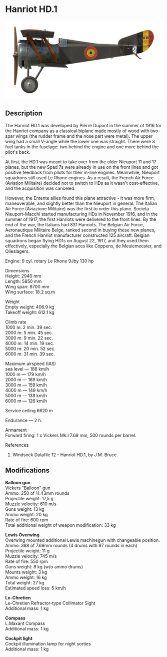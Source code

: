 # Hanriot HD.1

![hanriothd1](../images/planes/hanriothd1.png)

## Description

The Hanriot HD.1 was developed by Pierre Dupont in the summer of 1916 for the Hanriot company as a classical biplane made mostly of wood with two-spar wings (the rudder frame and the nose part were metal). The upper wing had a small V-angle while the lower one was straight. There were 3 fuel tanks in the fuselage: two behind the engine and one more behind the pilot's back.  
  
At first, the HD.1 was meant to take over from the older Nieuport 11 and 17 planes, but the new Spad 7s were already in use on the front lines and got positive feedback from pilots for their in-line engines. Meanwhile, Nieuport squadrons still used Le Rhone engines. As a result, the French Air Force (Aviation Militaire) decided not to switch to HDs as it wasn't cost-effective, and the acquisition was canceled.  
  
However, the Entente allies found this plane attractive - it was more firm, maneuverable, and slightly better than the Nieuport in general. The Italian Air Force (Aviazione Militaire) was the first to order this plane. Societa Nieuport-Macchi started manufacturing HDs in November 1916, and in the summer of 1917, the first Hanriots were delivered to the front lines. By the end of the war, the Italians had 831 Hanriots. The Belgian Air Force, Aeronautique Militaire Belge, ranked second in buying these new planes, and the French Hanriot manufacturer constructed 125 aircraft. Belgian squadrons began flying HD1s on August 22, 1917, and they used them effectively, especially the Belgian aces like Coppens, de Meulemeester, and Olieslagers.  
  
Engine: 9 cyl. rotary Le Rhone 9Jby 130 hp  
  
Dimensions  
Height: 2940 mm  
Length: 5850 mm  
Wing span: 8700 mm  
Wing surface: 18.2 sq.m  
  
Weight  
Empty weight: 406.9 kg  
Takeoff weight: 612.1 kg  
  
Climb rate  
1000 m:  2 min. 39 sec.  
2000 m:  5 min. 45 sec.  
3000 m:  9 min. 22 sec.  
4000 m: 14 min. 19 sec.  
5000 m: 20 min. 52 sec.  
6000 m: 31 min. 39 sec.  
  
Maximum airspeed (IAS)  
sea level — 188 km/h  
1000 m — 179 km/h  
2000 m — 169 km/h  
3000 m — 159 km/h  
4000 m — 149 km/h  
5000 m — 138 km/h  
6000 m — 126 km/h  
  
Service ceiling 6620 m  
  
Endurance — 2 h.  
  
Armament  
Forward firing: 1 x Vickers Mk.I 7.69 mm, 500 rounds per barrel.  
  
References  
1) Windsock Datafile 12 - Hanriot HD.1, by J.M. Bruce.

## Modifications

**Balloon gun**  
Vickers "Balloon" gun  
Ammo: 250 of 11.43mm rounds  
Projectile weight: 17,5 g  
Muzzle velocity: 610 m/s  
Guns weight: 13 kg  
Ammo weight: 20 kg  
Rate of fire: 600 rpm  
Total additional weight of weapon modification: 33 kg

**Lewis Overwing**  
Overwing mounted additional Lewis machinegun with changeable position.  
Ammo: 388 of 7.69mm rounds (4 drums with 97 rounds in each)  
Projectile weight: 11 g  
Muzzle velocity: 745 m/s  
Rate of fire: 550 rpm  
Guns weight: 8 kg (w/o ammo drums)  
Mounts weight: 3 kg  
Ammo weight: 16 kg  
Total weight: 27 kg  
Estimated speed loss: 5 km/h

**Le-Chretien**  
Le-Chretien Refractor-type Collimator Sight  
Additional mass: 1 kg

**Compass**  
L.Maxant Compass  
Additional mass: 1 kg

**Cockpit light**  
Cockpit illumination lamp for night sorties  
Additional mass: 1 kg
